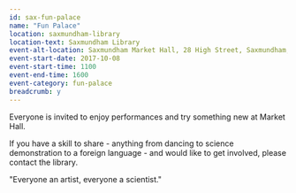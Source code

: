 ```yaml
---
id: sax-fun-palace
name: "Fun Palace"
location: saxmundham-library
location-text: Saxmundham Library
event-alt-location: Saxmundham Market Hall, 28 High Street, Saxmundham, IP17 1AF
event-start-date: 2017-10-08
event-start-time: 1100
event-end-time: 1600
event-category: fun-palace
breadcrumb: y
---
```


Everyone is invited to enjoy performances and try something new at Market Hall.

If you have a skill to share - anything from dancing to science demonstration to a foreign language - and would like to get involved, please contact the library.

"Everyone an artist, everyone a scientist."

